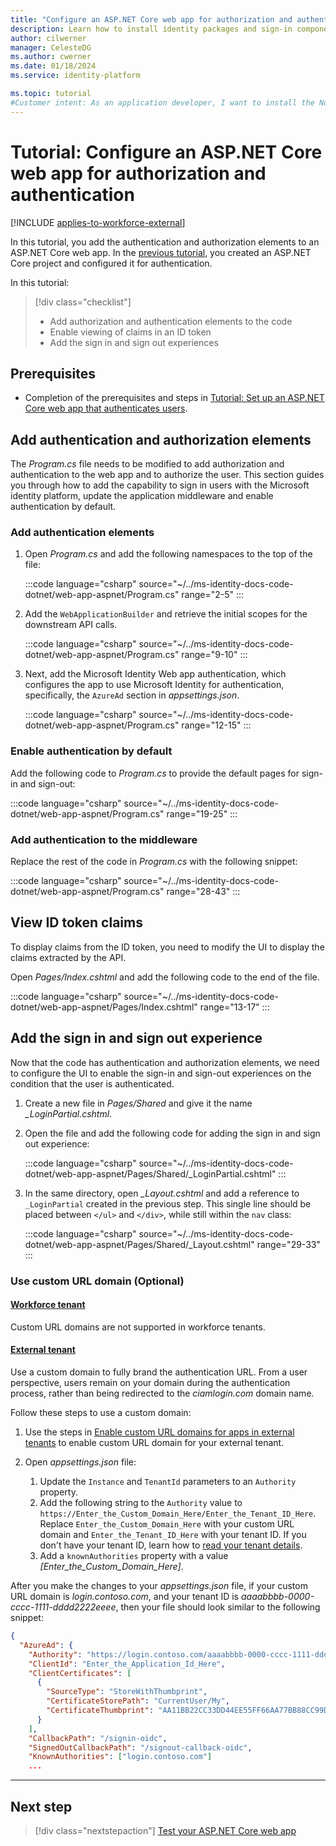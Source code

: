 ```yaml
---
title: "Configure an ASP.NET Core web app for authorization and authentication"
description: Learn how to install identity packages and sign-in components to an ASP.NET Core application and enable user authentication.
author: cilwerner
manager: CelesteDG
ms.author: cwerner
ms.date: 01/18/2024
ms.service: identity-platform

ms.topic: tutorial
#Customer intent: As an application developer, I want to install the NuGet packages necessary for authentication in my IDE, and implement authentication in my web app.
---
```


# Tutorial: Configure an ASP.NET Core web app for authorization and authentication

[!INCLUDE [applies-to-workforce-external](../external-id/includes/applies-to-workforce-external.md)]

In this tutorial, you add the authentication and authorization elements to an ASP.NET Core web app. In the [previous tutorial](./tutorial-web-app-dotnet-prepare-app.md), you created an ASP.NET Core project and configured it for authentication. 

In this tutorial:

> [!div class="checklist"]
>
> * Add authorization and authentication elements to the code
> * Enable viewing of claims in an ID token
> * Add the sign in and sign out experiences

## Prerequisites

* Completion of the prerequisites and steps in [Tutorial: Set up an ASP.NET Core web app that authenticates users](tutorial-web-app-dotnet-prepare-app.md).

## Add authentication and authorization elements

The *Program.cs* file needs to be modified to add authorization and authentication to the web app and to authorize the user. This section guides you through how to add the capability to sign in users with the Microsoft identity platform, update the application middleware and enable authentication by default. 

### Add authentication elements

1. Open *Program.cs* and add the following namespaces to the top of the file:

    :::code language="csharp" source="~/../ms-identity-docs-code-dotnet/web-app-aspnet/Program.cs" range="2-5" :::

1. Add the `WebApplicationBuilder` and retrieve the initial scopes for the downstream API calls.

    :::code language="csharp" source="~/../ms-identity-docs-code-dotnet/web-app-aspnet/Program.cs" range="9-10" :::

1. Next, add the Microsoft Identity Web app authentication, which configures the app to use Microsoft Identity for authentication, specifically, the `AzureAd` section in *appsettings.json*.

    :::code language="csharp" source="~/../ms-identity-docs-code-dotnet/web-app-aspnet/Program.cs" range="12-15" :::

### Enable authentication by default

Add the following code to *Program.cs* to provide the default pages for sign-in and sign-out:

:::code language="csharp" source="~/../ms-identity-docs-code-dotnet/web-app-aspnet/Program.cs" range="19-25" :::

### Add authentication to the middleware

Replace the rest of the code in *Program.cs* with the following snippet:

:::code language="csharp" source="~/../ms-identity-docs-code-dotnet/web-app-aspnet/Program.cs" range="28-43" :::
    
## View ID token claims

To display claims from the ID token, you need to modify the UI to display the claims extracted by the API.

Open *Pages/Index.cshtml* and add the following code to the end of the file. 

:::code language="csharp" source="~/../ms-identity-docs-code-dotnet/web-app-aspnet/Pages/Index.cshtml" range="13-17" :::

## Add the sign in and sign out experience

Now that the code has authentication and authorization elements, we need to configure the UI to enable the sign-in and sign-out experiences on the condition that the user is authenticated.

1. Create a new file in *Pages/Shared* and give it the name *_LoginPartial.cshtml*.
1. Open the file and add the following code for adding the sign in and sign out experience:

   :::code language="csharp" source="~/../ms-identity-docs-code-dotnet/web-app-aspnet/Pages/Shared/_LoginPartial.cshtml" :::

1. In the same directory, open *_Layout.cshtml* and add a reference to `_LoginPartial` created in the previous step. This single line should be placed between `</ul>` and `</div>`, while still within the `nav` class:

   :::code language="csharp" source="~/../ms-identity-docs-code-dotnet/web-app-aspnet/Pages/Shared/_Layout.cshtml" range="29-33" :::

### Use custom URL domain (Optional)

#### [Workforce tenant](#tab/workforce-tenant)

Custom URL domains are not supported in workforce tenants.

#### [External tenant](#tab/external-tenant)

Use a custom domain to fully brand the authentication URL. From a user perspective, users remain on your domain during the authentication process, rather than being redirected to the *ciamlogin.com* domain name.

Follow these steps to use a custom domain:

1. Use the steps in [Enable custom URL domains for apps in external tenants](../external-id/customers/how-to-custom-url-domain.md) to enable custom URL domain for your external tenant.

1. Open *appsettings.json* file:
    1. Update the `Instance` and `TenantId` parameters to an `Authority` property.
    1. Add the following string to the `Authority` value to `https://Enter_the_Custom_Domain_Here/Enter_the_Tenant_ID_Here`. Replace `Enter_the_Custom_Domain_Here` with your custom URL domain and `Enter_the_Tenant_ID_Here` with your tenant ID. If you don't have your tenant ID, learn how to [read your tenant details](../external-id/customers/how-to-create-external-tenant-portal.md#get-the-external-tenant-details). 
    1. Add a `knownAuthorities` property with a value *[Enter_the_Custom_Domain_Here]*.
    
After you make the changes to your *appsettings.json* file, if your custom URL domain is *login.contoso.com*, and your tenant ID is *aaaabbbb-0000-cccc-1111-dddd2222eeee*, then your file should look similar to the following snippet:

```json
{
  "AzureAd": {
    "Authority": "https://login.contoso.com/aaaabbbb-0000-cccc-1111-dddd2222eeee",
    "ClientId": "Enter_the_Application_Id_Here",
    "ClientCertificates": [
      {
        "SourceType": "StoreWithThumbprint",
        "CertificateStorePath": "CurrentUser/My",
        "CertificateThumbprint": "AA11BB22CC33DD44EE55FF66AA77BB88CC99DD00"
      }   
    ],
    "CallbackPath": "/signin-oidc",
    "SignedOutCallbackPath": "/signout-callback-oidc",
    "KnownAuthorities": ["login.contoso.com"]
    ...
```
---

## Next step

> [!div class="nextstepaction"]
> [Test your ASP.NET Core web app](./tutorial-web-app-dotnet-call-api.md)
